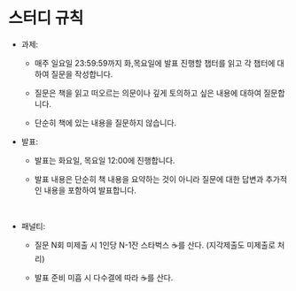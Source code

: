# 스터디 규칙

- 과제:

  - 매주 일요일 23:59:59까지 화,목요일에 발표 진행할 챕터를 읽고 각 챕터에 대하여 질문을 작성합니다.

  - 질문은 책을 읽고 떠오르는 의문이나 깊게 토의하고 싶은 내용에 대하여 질문합니다.

  - 단순히 책에 있는 내용을 질문하지 않습니다.

- 발표:

  - 발표는 화요일, 목요일 12:00에 진행합니다.

  - 발표 내용은 단순히 책 내용을 요약하는 것이 아니라 질문에 대한 답변과 추가적인 내용을 포함하여 발표합니다.

<br>

- 패널티:

  - 질문 N회 미제출 시 1인당 N-1잔 스타벅스 ☕️를 산다. (지각제출도 미제출로 처리)

  - 발표 준비 미흡 시 다수결에 따라 ☕️를 산다.
